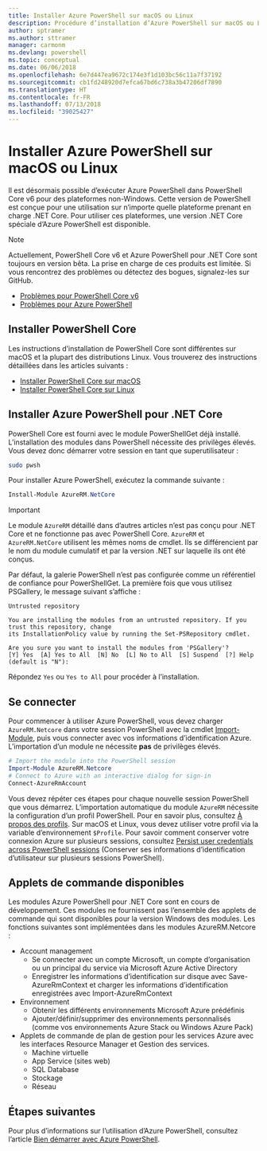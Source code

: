 ```yaml
---
title: Installer Azure PowerShell sur macOS ou Linux
description: Procédure d’installation d’Azure PowerShell sur macOS ou Linux.
author: sptramer
ms.author: sttramer
manager: carmonm
ms.devlang: powershell
ms.topic: conceptual
ms.date: 06/06/2018
ms.openlocfilehash: 6e7d447ea9672c174e3f1d103bc56c11a7f37192
ms.sourcegitcommit: cb1fd248920d7efca67bd6c738a3b47206df7890
ms.translationtype: HT
ms.contentlocale: fr-FR
ms.lasthandoff: 07/13/2018
ms.locfileid: "39025427"
---
```

# <a name="install-azure-powershell-on-macos-or-linux"></a>Installer Azure PowerShell sur macOS ou Linux

Il est désormais possible d’exécuter Azure PowerShell dans PowerShell Core v6 pour des plateformes non-Windows. Cette version de PowerShell est conçue pour une utilisation sur n’importe quelle plateforme prenant en charge .NET Core. Pour utiliser ces plateformes, une version .NET Core spéciale d’Azure PowerShell est disponible.

> [!NOTE]
> Actuellement, PowerShell Core v6 et Azure PowerShell pour .NET Core sont toujours en version bêta.
> La prise en charge de ces produits est limitée. Si vous rencontrez des problèmes ou détectez des bogues, signalez-les sur GitHub.
>
> * [Problèmes pour PowerShell Core v6](https://github.com/PowerShell/PowerShell/issues)
> * [Problèmes pour Azure PowerShell](https://github.com/azure/azure-docs-powershell/issues)

## <a name="install-powershell-core"></a>Installer PowerShell Core

Les instructions d’installation de PowerShell Core sont différentes sur macOS et la plupart des distributions Linux.
Vous trouverez des instructions détaillées dans les articles suivants :

* [Installer PowerShell Core sur macOS](/powershell/scripting/setup/installing-powershell-core-on-macos)
* [Installer PowerShell Core sur Linux](/powershell/scripting/setup/installing-powershell-core-on-linux)

## <a name="install-azure-powershell-for-net-core"></a>Installer Azure PowerShell pour .NET Core

PowerShell Core est fourni avec le module PowerShellGet déjà installé. L’installation des modules dans PowerShell nécessite des privilèges élevés. Vous devez donc démarrer votre session en tant que superutilisateur :

```bash
sudo pwsh
```

Pour installer Azure PowerShell, exécutez la commande suivante :

```powershell
Install-Module AzureRM.NetCore
```

> [!IMPORTANT]
> Le module `AzureRM` détaillé dans d’autres articles n’est pas conçu pour .NET Core et ne fonctionne pas avec PowerShell Core. `AzureRM` et `AzureRM.NetCore` utilisent les mêmes noms de cmdlet. Ils se différencient par le nom du module cumulatif et par la version .NET sur laquelle ils ont été conçus.

Par défaut, la galerie PowerShell n’est pas configurée comme un référentiel de confiance pour PowerShellGet. La première fois que vous utilisez PSGallery, le message suivant s’affiche :

```output
Untrusted repository

You are installing the modules from an untrusted repository. If you trust this repository, change
its InstallationPolicy value by running the Set-PSRepository cmdlet.

Are you sure you want to install the modules from 'PSGallery'?
[Y] Yes  [A] Yes to All  [N] No  [L] No to All  [S] Suspend  [?] Help (default is "N"):
```

Répondez `Yes` ou `Yes to All` pour procéder à l’installation.

## <a name="sign-in"></a>Se connecter

Pour commencer à utiliser Azure PowerShell, vous devez charger `AzureRM.Netcore` dans votre session PowerShell avec la cmdlet [Import-Module](/powershell/module/Microsoft.PowerShell.Core/Import-Module), puis vous connecter avec vos informations d’identification Azure. L’importation d’un module ne nécessite __pas__ de privilèges élevés.

```powershell
# Import the module into the PowerShell session
Import-Module AzureRM.Netcore
# Connect to Azure with an interactive dialog for sign-in
Connect-AzureRmAccount
```

Vous devez répéter ces étapes pour chaque nouvelle session PowerShell que vous démarrez. L’importation automatique du module `AzureRM` nécessite la configuration d’un profil PowerShell. Pour en savoir plus, consultez [À propos des profils](/powershell/module/microsoft.powershell.core/about/about_profiles).
Sur macOS et Linux, vous devez utiliser votre profil via la variable d’environnement `$Profile`. Pour savoir comment conserver votre connexion Azure sur plusieurs sessions, consultez [Persist user credentials across PowerShell sessions](context-persistence.md) (Conserver ses informations d’identification d’utilisateur sur plusieurs sessions PowerShell).

## <a name="available-cmdlets"></a>Applets de commande disponibles

Les modules Azure PowerShell pour .NET Core sont en cours de développement. Ces modules ne fournissent pas l’ensemble des applets de commande qui sont disponibles pour la version Windows des modules. Les fonctions suivantes sont implémentées dans les modules AzureRM.Netcore :

* Account management
  * Se connecter avec un compte Microsoft, un compte d’organisation ou un principal du service via Microsoft Azure Active Directory
  * Enregistrer les informations d’identification sur disque avec Save-AzureRmContext et charger les informations d’identification enregistrées avec Import-AzureRmContext
* Environnement
  * Obtenir les différents environnements Microsoft Azure prédéfinis
  * Ajouter/définir/supprimer des environnements personnalisés (comme vos environnements Azure Stack ou Windows Azure Pack)
* Applets de commande de plan de gestion pour les services Azure avec les interfaces Resource Manager et Gestion des services.
  * Machine virtuelle
  * App Service (sites web)
  * SQL Database
  * Stockage
  * Réseau

## <a name="next-steps"></a>Étapes suivantes

Pour plus d’informations sur l’utilisation d’Azure PowerShell, consultez l’article [Bien démarrer avec Azure PowerShell](get-started-azureps.md).
